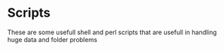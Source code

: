 # Scripts
These are some usefull shell and perl scripts that are usefull in handling huge data and folder problems
